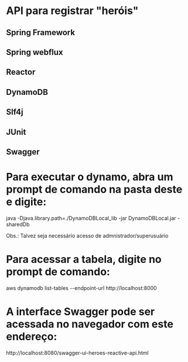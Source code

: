 # API para registrar "heróis"

## Spring Framework
## Spring webflux
## Reactor
## DynamoDB
## Slf4j
## JUnit
## Swagger

# Para executar o dynamo, abra um prompt de comando na pasta deste e digite: 

java -Djava.library.path=./DynamoDBLocal_lib -jar DynamoDBLocal.jar -sharedDb

Obs.: Talvez seja necessário acesso de admnistrador/superusuário

# Para acessar a tabela, digite no prompt de comando:

aws dynamodb list-tables --endpoint-url http://localhost:8000

# A interface Swagger pode ser acessada no navegador com este endereço:

http://localhost:8080/swagger-ui-heroes-reactive-api.html
